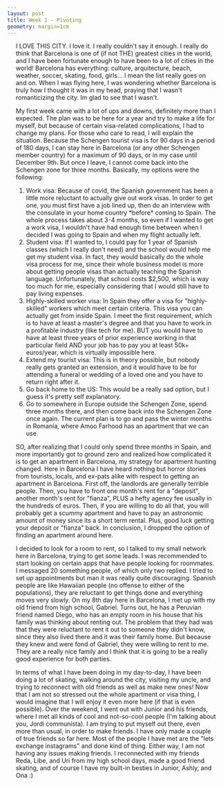 ```yaml
---
layout: post
title: Week 1 - Pivoting
geometry: margin=1cm
---
```


<div style="margin-left:20px;margin-right:20px">
  <p> I LOVE THIS CITY. I love it. I really couldn't say it enough. I really do think that Barcelona is one of (if not THE) greatest cities in the world, and I have been fortunate enough to have been to a lot of cities in the world! Barcelona has everything: culture, arquitecture, beach, weather, soccer, skating, food, girls... I mean the list really goes on and on. When I was flying here, I was wondering whether Barcelona is truly how I thought it was in my head, praying that I wasn't romanticizing the city. Im glad to see that I wasn't.  </p>

  <p> My first week came with a lot of ups and downs, definitely more than I expected. The plan was to be here for a year and try to make a life for myself, but because of certain visa-related complications, I had to change my plans. For those who care to read, I will explain the situation. Because the Schengen tourist visa is for 90 days in a period of 180 days, I can stay here in Barcelona (or any other Schengen member country) for a maximum of 90 days, or in my case until December 9th. But once I leave, I cannot come back into the Schengen zone for three months. Basically, my options were the following:  
    <ol>
      <li> Work visa: Because of covid, the Spanish government has been a little more reluctant to actually give out work visas. In order to get one, you must first have a job lined up, then do an interview with the consulate in your home country *before* coming to Spain. The whole process takes about 3-4 months, so even if I wanted to get a work visa, I wouldn't have had enough time between when I decided I was going to Spain and when my flight actually left.  </li>
      <li> Student visa: If I wanted to, I could pay for 1 year of Spanish classes (which I really don't need) and the school would help me get my student visa. In fact, they would basically do the whole visa process for me, since their whole business model is more about getting people visas than actually teaching the Spanish language. Unfortunately, that school costs $2,500, which is way too much for me, especially considering that I would still have to pay living expenses.  </li>
      <li> Highly-skilled worker visa: In Spain they offer a visa for "highly-skilled" workers which meet certain criteria. This visa you can actually get from inside Spain. I meet the first requirement, which is to have at least a master's degree and that you have to work in a profitable industry (like tech for me). BUT you would have to have at least three years of prior experience working in that particular field AND your job has to pay you at least 50k+ euros/year, which is virtually impossible here.  </li>
      <li> Extend my tourist visa: This is in theory possible, but nobody really gets granted an extension, and it would have to be for attending a funeral or wedding of a loved one and you have to return right after it. </li>
      <li> Go back home to the US: This would be a really sad option, but I guess it's pretty self explanatory.  </li>
      <li> Go to somewhere in Europe outside the Schengen Zone, spend three months there, and then come back into the Schengen Zone once again. The current plan is to go and pass the winter months in Romania, where Amoo Farhood has an apartment that we can use. </li>
    </ol>
  </p>
  
  <p> SO, after realizing that I could only spend three months in Spain, and more importantly got to ground zero and realized how complicated it is to get an apartment in Barcelona, my strategy for apartment hunting changed. Here in Barcelona I have heard nothing but horror stories from tourists, locals, and ex-pats alike with respect to getting an apartment in Barcelona. First off, the landlords are generally terrible people. Then, you have to front one month's rent for a "deposit", another month's rent for "fianza", PLUS a hefty agency fee usually in the hundreds of euros. Then, if you are willing to do all that, you will probably get a scummy apartment and have to pay an astronomic amount of money since its a short term rental. Plus, good luck getting your deposit or "fianza" back. In conclusion, I dropped the option of finding an apartment around here.  </p>

  <p> I decided to look for a room to rent, so I talked to my small network here in Barcelona, trying to get some leads. I was recommended to start looking on certain apps that have people looking for roommates. I messaged 20 something people, of which only two replied. I tried to set up appointments but man it was really quite discouraging. Spanish people are like Hawaiian people (no offense to either of the populations), they are reluctant to get things done and everything moves very slowly. On my 8th day here in Barcelona, I met up with my old friend from high school, Gabriel. Turns out, he has a Peruvian friend named Diego, who has an empty room in his house that his family was thinking about renting out. The problem that they had was that they were reluctant to rent it out to someone they didn't know, since they also lived there and it was their family home. But because they knew and were fond of Gabriel, they were willing to rent to me. They are a really nice family and I think that it is going to be a really good experience for both parties. </p>

  <p> In terms of what I have been doing in my day-to-day, I have been doing a lot of skating, walking around the city, visiting my uncle, and trying to reconnect with old friends as well as make new ones! Now that I am not so stressed out the whole apartment or visa thing, I would imagine that I will enjoy it even more here (if that is even possible). Over the weekend, I went out with Junior and his friends, where I met all kinds of cool and not-so-cool people (I'm talking about you, Jordi communista). I am trying to put myself out there, even more than usual, in order to make friends. I have only made a couple of true friends so far here. Most of the people I have met are the "lets exchange instagrams" and done kind of thing. Either way, I am not having any issues making friends. I reconnected with my friends Reda, Libe, and Uri from my high school days, made a good friend skating, and of course I have my built-in besties in Junior, Ashly, and Ona :) </p>
 
</div>
